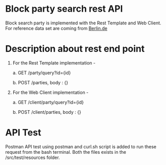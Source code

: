 # Block party search rest API
Block search party is implemented with the Rest Template and Web Client. For reference data set are coming from [Berlin.de](https://www.berlin.de/sen/web/service/maerkte-feste/wochen-troedelmaerkte/index.php/)

# Description about rest end point
1. For the Rest Template implementation -

   a. GET /party/query?id={id}
   
   b. POST /parties, body : {}
   
2. For the Web Client implementation -

   a. GET /client/party/query?id={id}
   
   b. POST /client/parties, body : {}
   
# API Test
Postman API test using postman and curl.sh script is added to run these request from the bash terminal. Both the files exists in the /src/test/resources folder.